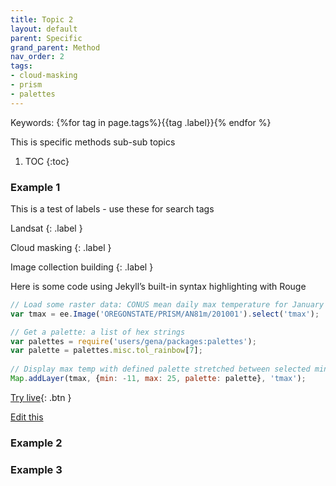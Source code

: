 ```yaml
---
title: Topic 2
layout: default
parent: Specific
grand_parent: Method
nav_order: 2
tags: 
- cloud-masking
- prism
- palettes
---
```

Keywords: {%for tag in page.tags%}{{tag .label}}{% endfor %}

This is specific methods sub-sub topics

1. TOC
{:toc}

### Example 1

This is a test of labels - use these for search tags

Landsat 
{: .label }

Cloud masking 
{: .label } 

Image collection building 
{: .label }

Here is some code using Jekyll’s built-in syntax highlighting with Rouge

```js
// Load some raster data: CONUS mean daily max temperature for January 2010
var tmax = ee.Image('OREGONSTATE/PRISM/AN81m/201001').select('tmax');

// Get a palette: a list of hex strings
var palettes = require('users/gena/packages:palettes');
var palette = palettes.misc.tol_rainbow[7];
 
// Display max temp with defined palette stretched between selected min and max
Map.addLayer(tmax, {min: -11, max: 25, palette: palette}, 'tmax');
```
[Try live](https://code.earthengine.google.com/){: .btn }

<a href="{{ site.github.repository_url }}/tree/master/{{ page.path }}">Edit this</a>

### Example 2

### Example 3
